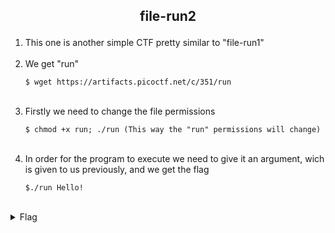 ## <p style="text-align: center;">file-run2</p>
<ol>
    <li>
    This one is another simple CTF pretty similar to "file-run1"
</li>
<br/>
    <li>
    We get "run"

    $ wget https://artifacts.picoctf.net/c/351/run
</li>
<br/>
    <li>
    Firstly we need to change the file permissions

    $ chmod +x run; ./run (This way the "run" permissions will change)
</li>
<br/>
    <li>
    In order for the program to execute we need to give it an argument, wich is given to us previously, and we get the flag

    $./run Hello!
</li>
</ol>
<br/>
<details>
    <summary> Flag </summary>
    
    picoCTF{F1r57_4rgum3n7_be0714da}
</details>
